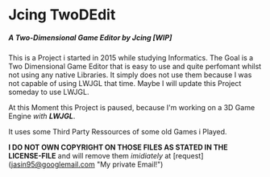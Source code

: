 # Jcing TwoDEdit
##### A Two-Dimensional Game Editor by Jcing _[WIP]_

This is a Project i started in 2015 while studying Informatics.
The Goal is a Two Dimensional Game Editor that is easy to use and quite perfomant whilst not using any native Libraries.
It simply does not use them because I was not capable of using LWJGL that time.
Maybe I will update this Project someday to use LWJGL.

At this Moment this Project is paused, because I'm working on a 3D Game Engine _with **LWJGL**_.

It uses some Third Party Ressources of some old Games i Played.

__I DO NOT OWN COPYRIGHT ON THOSE FILES AS STATED IN THE LICENSE-FILE__ and will remove them _imidiately_ at [request] (jasin95@googlemail.com "My private Email!")


